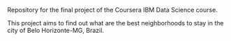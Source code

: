Repository for the final project of the Coursera IBM Data Science course.

This project aims to find out what are the best neighborhoods to stay in the city of Belo Horizonte-MG, Brazil.
